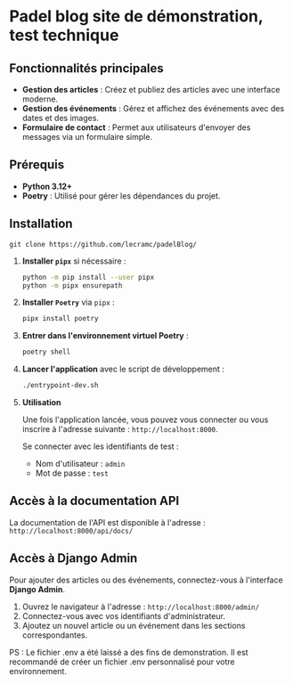 # Padel blog site de démonstration, test technique

## Fonctionnalités principales

- **Gestion des articles** : Créez et publiez des articles avec une interface moderne.
- **Gestion des événements** : Gérez et affichez des événements avec des dates et des images.
- **Formulaire de contact** : Permet aux utilisateurs d'envoyer des messages via un formulaire simple.

## Prérequis

- **Python 3.12+**
- **Poetry** : Utilisé pour gérer les dépendances du projet.

## Installation

```git clone https://github.com/lecramc/padelBlog/```

1. **Installer `pipx`** si nécessaire :

    ```bash
    python -m pip install --user pipx
    python -m pipx ensurepath
    ```

2. **Installer `Poetry`** via `pipx` :

    ```bash
    pipx install poetry
    ```

3. **Entrer dans l'environnement virtuel Poetry** :

    ```bash
    poetry shell
    ```

4. **Lancer l'application** avec le script de développement :

    ```bash
    ./entrypoint-dev.sh
    ```
5. **Utilisation**

   Une fois l'application lancée, vous pouvez vous connecter ou vous inscrire à l'adresse suivante : `http://localhost:8000`.
   
   Se connecter avec les identifiants de test :
   
      - Nom d'utilisateur : `admin`
      - Mot de passe : `test`


## Accès à la documentation API

La documentation de l'API est disponible à l'adresse : `http://localhost:8000/api/docs/`

## Accès à Django Admin

Pour ajouter des articles ou des événements, connectez-vous à l'interface **Django Admin**.

1. Ouvrez le navigateur à l'adresse : `http://localhost:8000/admin/`
2. Connectez-vous avec vos identifiants d'administrateur.
3. Ajoutez un nouvel article ou un événement dans les sections correspondantes.

PS : Le fichier .env a été laissé a des fins de demonstration. Il est recommandé de créer un fichier .env personnalisé pour votre environnement.